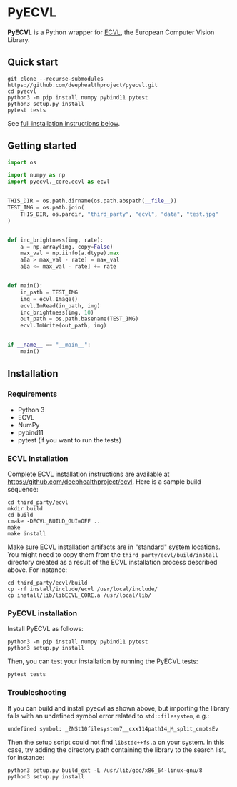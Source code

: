 # PyECVL

**PyECVL** is a Python wrapper for [ECVL](https://github.com/deephealthproject/ecvl), the European Computer Vision Library.


## Quick start

    git clone --recurse-submodules https://github.com/deephealthproject/pyecvl.git
    cd pyecvl
    python3 -m pip install numpy pybind11 pytest
    python3 setup.py install
    pytest tests

See [full installation instructions below](#installation).


## Getting started

```python
import os

import numpy as np
import pyecvl._core.ecvl as ecvl


THIS_DIR = os.path.dirname(os.path.abspath(__file__))
TEST_IMG = os.path.join(
    THIS_DIR, os.pardir, "third_party", "ecvl", "data", "test.jpg"
)


def inc_brightness(img, rate):
    a = np.array(img, copy=False)
    max_val = np.iinfo(a.dtype).max
    a[a > max_val - rate] = max_val
    a[a <= max_val - rate] += rate


def main():
    in_path = TEST_IMG
    img = ecvl.Image()
    ecvl.ImRead(in_path, img)
    inc_brightness(img, 10)
    out_path = os.path.basename(TEST_IMG)
    ecvl.ImWrite(out_path, img)


if __name__ == "__main__":
    main()
```


## Installation

### Requirements

- Python 3
- ECVL
- NumPy
- pybind11
- pytest (if you want to run the tests)


### ECVL Installation

Complete ECVL installation instructions are available at
https://github.com/deephealthproject/ecvl. Here is a sample build sequence:

```
cd third_party/ecvl
mkdir build
cd build
cmake -DECVL_BUILD_GUI=OFF ..
make
make install
```

Make sure ECVL installation artifacts are in "standard" system locations. You
might need to copy them from the `third_party/ecvl/build/install` directory
created as a result of the ECVL installation process described above. For
instance:

```
cd third_party/ecvl/build
cp -rf install/include/ecvl /usr/local/include/
cp install/lib/libECVL_CORE.a /usr/local/lib/
```

### PyECVL installation

Install PyECVL as follows:

```
python3 -m pip install numpy pybind11 pytest
python3 setup.py install
```

Then, you can test your installation by running the PyECVL tests:

    pytest tests

### Troubleshooting

If you can build and install pyecvl as shown above, but importing the library
fails with an undefined symbol error related to `std::filesystem`, e.g.:

```
undefined symbol: _ZNSt10filesystem7__cxx114path14_M_split_cmptsEv
```

Then the setup script could not find `libstdc++fs.a` on your system. In this
case, try adding the directory path containing the library to the search list,
for instance:

```
python3 setup.py build_ext -L /usr/lib/gcc/x86_64-linux-gnu/8
python3 setup.py install
```
